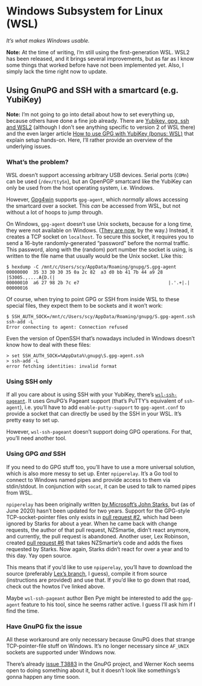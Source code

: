 # Windows Subsystem for Linux (WSL)

_It’s what makes Windows usable._

**Note:**
At the time of writing, I’m still using the first-generation WSL.
WSL2 has been released, and it brings several improvements, but as far as I know some things that worked before have not been implemented yet.
Also, I simply lack the time right now to update.

## Using GnuPG and SSH with a smartcard (e.g. YubiKey)

**Note:**
I’m not going to go into detail about how to set everything up, because others have done a fine job already.
There are [Yubikey, gpg, ssh and WSL2](https://blog.nimamoh.net/yubi-key-gpg-wsl2/) (although I don’t see anything specific to version 2 of WSL there) and the even larger article [How to use GPG with YubiKey (bonus: WSL)](https://codingnest.com/how-to-use-gpg-with-yubikey-wsl/) that explain setup hands-on.
Here, I’ll rather provide an overview of the underlying issues.

### What’s the problem?

WSL doesn’t support accessing arbitrary USB devices.
Serial ports (`COMn`) can be used (`/dev/ttySn`), but an OpenPGP smartcard like the YubiKey can only be used from the host operating system, i.e. Windows.

However, [Gpg4win](https://gpg4win.de/) supports `gpg-agent`, which _normally_ allows accessing the smartcard over a socket.
This _can_ be accessed from WSL, but not without a lot of hoops to jump through.

On Windows, `gpg-agent` doesn’t use Unix sockets, because for a long time, they were not available on Windows.
([They are now](https://devblogs.microsoft.com/commandline/af_unix-comes-to-windows/), by the way.)
Instead, it creates a TCP socket on `localhost`.
To secure this socket, it requires you to send a 16-byte randomly-generated “password” before the normal traffic.
This password, along with the (random) port number the socket is using, is written to the file name that usually would be the Unix socket.
Like this:

```
$ hexdump -C /mnt/c/Users/scy/AppData/Roaming/gnupg/S.gpg-agent
00000000  35 33 30 30 35 0a 2c 82  a3 d0 bb 41 7b 44 a9 28  |53005.,....A{D.(|
00000010  a6 27 98 2b 7c e7                                 |.'.+|.|
00000016
```

Of course, when trying to point GPG or SSH from inside WSL to these special files, they expect them to be sockets and it won’t work:

```
$ SSH_AUTH_SOCK=/mnt/c/Users/scy/AppData/Roaming/gnupg/S.gpg-agent.ssh ssh-add -L
Error connecting to agent: Connection refused
```

Even the version of OpenSSH that’s nowadays included in Windows doesn’t know how to deal with these files:

```
> set SSH_AUTH_SOCK=%AppData%\gnupg\S.gpg-agent.ssh
> ssh-add -L
error fetching identities: invalid format
```

### Using SSH only

If all you care about is using SSH with your YubiKey, there’s [`wsl-ssh-pageant`](https://github.com/benpye/wsl-ssh-pageant).
It uses GnuPG’s Pageant support (that’s PuTTY’s equivalent of `ssh-agent`), i.e. you’ll have to add `enable-putty-support` to `gpg-agent.conf` to provide a socket that can directly be used by the SSH in your WSL.
It’s pretty easy to set up.

However, `wsl-ssh-pageant` doesn’t support doing GPG operations.
For that, you’ll need another tool.

### Using GPG _and_ SSH

If you need to do GPG stuff too, you’ll have to use a more universal solution, which is also more messy to set up.
Enter `npiperelay`.
It’s a Go tool to connect to Windows named pipes and provide access to them via stdin/stdout.
In conjunction with `socat`, it can be used to talk to named pipes from WSL.

`npiperelay` has been originally written [by Microsoft’s John Starks](https://github.com/jstarks/npiperelay), but (as of June 2020) hasn’t been updated for two years.
Support for the GPG-style TCP-socket-pointer files only exists in [pull request #2](https://github.com/jstarks/npiperelay/pull/2), which had been ignored by Starks for about a year.
When he came back with change requests, the author of that pull request, NZSmartie, didn’t react anymore, and currently, the pull request is abandoned.
Another user, Lex Robinson, created [pull request #6](https://github.com/jstarks/npiperelay/pull/6) that takes NZSmartie’s code and adds the fixes requested by Starks.
Now again, Starks didn’t react for over a year and to this day.
Yay open source.

This means that if you’d like to use `npiperelay`, you’ll have to download the source (preferably [Lex’s branch](https://github.com/Lexicality/wsl-relay/tree/libassuan), I guess), compile it from source (instructions are provided) and use that.
If you’d like to go down that road, check out the howtos I’ve linked above.

Maybe `wsl-ssh-pageant` author Ben Pye might be interested to add the `gpg-agent` feature to his tool, since he seems rather active.
I guess I’ll ask him if I find the time.

### Have GnuPG fix the issue

All these workaround are only necessary because GnuPG does that strange TCP-pointer-file stuff on Windows.
It’s no longer necessary since `AF_UNIX` sockets are supported under Windows now.

There’s already [issue T3883](https://dev.gnupg.org/T3883) in the GnuPG project, and Werner Koch seems open to doing something about it, but it doesn’t look like somethings’s gonna happen any time soon.
